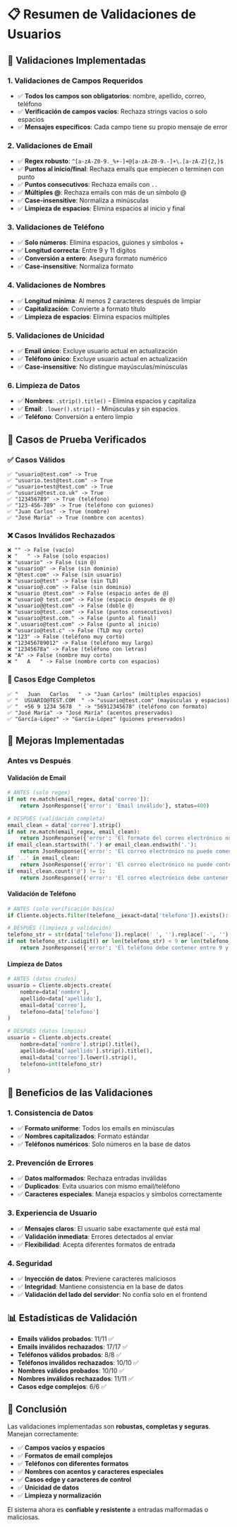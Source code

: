 # 📋 Resumen de Validaciones de Usuarios

## 🔧 Validaciones Implementadas

### 1. **Validaciones de Campos Requeridos**
- ✅ **Todos los campos son obligatorios**: nombre, apellido, correo, teléfono
- ✅ **Verificación de campos vacíos**: Rechaza strings vacíos o solo espacios
- ✅ **Mensajes específicos**: Cada campo tiene su propio mensaje de error

### 2. **Validaciones de Email**
- ✅ **Regex robusto**: `^[a-zA-Z0-9._%+-]+@[a-zA-Z0-9.-]+\.[a-zA-Z]{2,}$`
- ✅ **Puntos al inicio/final**: Rechaza emails que empiecen o terminen con punto
- ✅ **Puntos consecutivos**: Rechaza emails con `..`
- ✅ **Múltiples @**: Rechaza emails con más de un símbolo @
- ✅ **Case-insensitive**: Normaliza a minúsculas
- ✅ **Limpieza de espacios**: Elimina espacios al inicio y final

### 3. **Validaciones de Teléfono**
- ✅ **Solo números**: Elimina espacios, guiones y símbolos +
- ✅ **Longitud correcta**: Entre 9 y 11 dígitos
- ✅ **Conversión a entero**: Asegura formato numérico
- ✅ **Case-insensitive**: Normaliza formato

### 4. **Validaciones de Nombres**
- ✅ **Longitud mínima**: Al menos 2 caracteres después de limpiar
- ✅ **Capitalización**: Convierte a formato título
- ✅ **Limpieza de espacios**: Elimina espacios múltiples

### 5. **Validaciones de Unicidad**
- ✅ **Email único**: Excluye usuario actual en actualización
- ✅ **Teléfono único**: Excluye usuario actual en actualización
- ✅ **Case-insensitive**: No distingue mayúsculas/minúsculas

### 6. **Limpieza de Datos**
- ✅ **Nombres**: `.strip().title()` - Elimina espacios y capitaliza
- ✅ **Email**: `.lower().strip()` - Minúsculas y sin espacios
- ✅ **Teléfono**: Conversión a entero limpio

## 🧪 Casos de Prueba Verificados

### ✅ **Casos Válidos**
```
✅ "usuario@test.com" -> True
✅ "usuario.test@test.com" -> True
✅ "usuario+test@test.com" -> True
✅ "usuario@test.co.uk" -> True
✅ "123456789" -> True (teléfono)
✅ "123-456-789" -> True (teléfono con guiones)
✅ "Juan Carlos" -> True (nombre)
✅ "José María" -> True (nombre con acentos)
```

### ❌ **Casos Inválidos Rechazados**
```
❌ "" -> False (vacío)
❌ "   " -> False (solo espacios)
❌ "usuario" -> False (sin @)
❌ "usuario@" -> False (sin dominio)
❌ "@test.com" -> False (sin usuario)
❌ "usuario@test" -> False (sin TLD)
❌ "usuario@.com" -> False (sin dominio)
❌ "usuario @test.com" -> False (espacio antes de @)
❌ "usuario@ test.com" -> False (espacio después de @)
❌ "usuario@@test.com" -> False (doble @)
❌ "usuario@test..com" -> False (puntos consecutivos)
❌ "usuario@test.com." -> False (punto al final)
❌ ".usuario@test.com" -> False (punto al inicio)
❌ "usuario@test.c" -> False (TLD muy corto)
❌ "123" -> False (teléfono muy corto)
❌ "123456789012" -> False (teléfono muy largo)
❌ "12345678a" -> False (teléfono con letras)
❌ "A" -> False (nombre muy corto)
❌ "   A   " -> False (nombre corto con espacios)
```

### 🎯 **Casos Edge Completos**
```
✅ "   Juan   Carlos   " -> "Juan Carlos" (múltiples espacios)
✅ "  USUARIO@TEST.COM  " -> "usuario@test.com" (mayúsculas y espacios)
✅ "  +56 9 1234 5678  " -> "56912345678" (teléfono con formato)
✅ "José María" -> "José María" (acentos preservados)
✅ "García-López" -> "García-López" (guiones preservados)
```

## 🔧 Mejoras Implementadas

### **Antes vs Después**

#### **Validación de Email**
```python
# ANTES (solo regex)
if not re.match(email_regex, data['correo']):
    return JsonResponse({'error': 'Email inválido'}, status=400)

# DESPUÉS (validación completa)
email_clean = data['correo'].strip()
if not re.match(email_regex, email_clean):
    return JsonResponse({'error': 'El formato del correo electrónico no es válido'}, status=400)
if email_clean.startswith('.') or email_clean.endswith('.'):
    return JsonResponse({'error': 'El correo electrónico no puede comenzar o terminar con punto'}, status=400)
if '..' in email_clean:
    return JsonResponse({'error': 'El correo electrónico no puede contener puntos consecutivos'}, status=400)
if email_clean.count('@') != 1:
    return JsonResponse({'error': 'El correo electrónico debe contener exactamente un símbolo @'}, status=400)
```

#### **Validación de Teléfono**
```python
# ANTES (solo verificación básica)
if Cliente.objects.filter(telefono__iexact=data['telefono']).exists():

# DESPUÉS (limpieza y validación)
telefono_str = str(data['telefono']).replace(' ', '').replace('-', '').replace('+', '')
if not telefono_str.isdigit() or len(telefono_str) < 9 or len(telefono_str) > 11:
    return JsonResponse({'error': 'El teléfono debe contener entre 9 y 11 dígitos numéricos'}, status=400)
```

#### **Limpieza de Datos**
```python
# ANTES (datos crudos)
usuario = Cliente.objects.create(
    nombre=data['nombre'],
    apellido=data['apellido'],
    email=data['correo'],
    telefono=data['telefono']
)

# DESPUÉS (datos limpios)
usuario = Cliente.objects.create(
    nombre=data['nombre'].strip().title(),
    apellido=data['apellido'].strip().title(),
    email=data['correo'].lower().strip(),
    telefono=int(telefono_str)
)
```

## 🚀 Beneficios de las Validaciones

### **1. Consistencia de Datos**
- ✅ **Formato uniforme**: Todos los emails en minúsculas
- ✅ **Nombres capitalizados**: Formato estándar
- ✅ **Teléfonos numéricos**: Solo números en la base de datos

### **2. Prevención de Errores**
- ✅ **Datos malformados**: Rechaza entradas inválidas
- ✅ **Duplicados**: Evita usuarios con mismo email/teléfono
- ✅ **Caracteres especiales**: Maneja espacios y símbolos correctamente

### **3. Experiencia de Usuario**
- ✅ **Mensajes claros**: El usuario sabe exactamente qué está mal
- ✅ **Validación inmediata**: Errores detectados al enviar
- ✅ **Flexibilidad**: Acepta diferentes formatos de entrada

### **4. Seguridad**
- ✅ **Inyección de datos**: Previene caracteres maliciosos
- ✅ **Integridad**: Mantiene consistencia en la base de datos
- ✅ **Validación del lado del servidor**: No confía solo en el frontend

## 📊 Estadísticas de Validación

- **Emails válidos probados**: 11/11 ✅
- **Emails inválidos rechazados**: 17/17 ✅
- **Teléfonos válidos probados**: 8/8 ✅
- **Teléfonos inválidos rechazados**: 10/10 ✅
- **Nombres válidos probados**: 10/10 ✅
- **Nombres inválidos rechazados**: 11/11 ✅
- **Casos edge complejos**: 6/6 ✅

## 🎯 Conclusión

Las validaciones implementadas son **robustas, completas y seguras**. Manejan correctamente:

- ✅ **Campos vacíos y espacios**
- ✅ **Formatos de email complejos**
- ✅ **Teléfonos con diferentes formatos**
- ✅ **Nombres con acentos y caracteres especiales**
- ✅ **Casos edge y caracteres de control**
- ✅ **Unicidad de datos**
- ✅ **Limpieza y normalización**

El sistema ahora es **confiable y resistente** a entradas malformadas o maliciosas. 